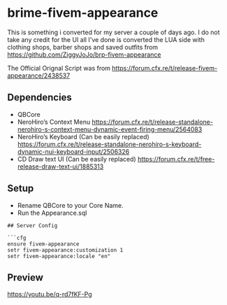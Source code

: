 # brime-fivem-appearance

This is something i converted for my server a couple of days ago. I do not take any credit for the UI all I've done is converted the LUA side with clothing shops, barber shops and saved outfits from https://github.com/ZiggyJoJo/brp-fivem-appearance

The Official Orignal Script was from https://forum.cfx.re/t/release-fivem-appearance/2438537

## Dependencies

- QBCore
- NeroHiro’s Context Menu https://forum.cfx.re/t/release-standalone-nerohiro-s-context-menu-dynamic-event-firing-menu/2564083
- NeroHiro’s Keyboard (Can be easily replaced) https://forum.cfx.re/t/release-standalone-nerohiro-s-keyboard-dynamic-nui-keyboard-input/2506326
- CD Draw text UI (Can be easily replaced) https://forum.cfx.re/t/free-release-draw-text-ui/1885313

## Setup

- Rename QBCore to your Core Name.
- Run the Appearance.sql

```
## Server Config

```cfg
ensure fivem-appearance
setr fivem-appearance:customization 1
setr fivem-appearance:locale "en"
```

## Preview
https://youtu.be/q-rd7fKF-Pg
